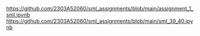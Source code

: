 https://github.com/2303A52060/sml_assignments/blob/main/assignment_1_sml.ipynb
https://github.com/2303A52060/sml_assignments/blob/main/sml_39_40.ipynb
